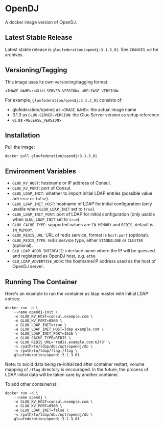 # OpenDJ

A docker image version of OpenDJ.

## Latest Stable Release

Latest stable release is `gluufederation/opendj:3.1.3_01`. See `CHANGES.md` for archives.

## Versioning/Tagging

This image uses its own versioning/tagging format.

    <IMAGE-NAME>:<GLUU-SERVER-VERSION>_<RELEASE_VERSION>

For example, `gluufederation/opendj:3.1.3_01` consists of:

- glufederation/opendj as `<IMAGE_NAME>`: the actual image name
- 3.1.3 as `GLUU-SERVER-VERSION`: the Gluu Server version as setup reference
- `01` as `<RELEASE_VERSION>`

## Installation

Pull the image:

```
docker pull gluufederation/opendj:3.1.3_01
```

## Environment Variables

- `GLUU_KV_HOST`: hostname or IP address of Consul.
- `GLUU_KV_PORT`: port of Consul.
- `GLUU_LDAP_INIT`: whether to import initial LDAP entries (possible value are `true` or `false`).
- `GLUU_LDAP_INIT_HOST`: hostname of LDAP for initial configuration (only usable when `GLUU_LDAP_INIT` set to `true`).
- `GLUU_LDAP_INIT_PORT`: port of LDAP for initial configuration (only usable when `GLUU_LDAP_INIT` set to `true`).
- `GLUU_CACHE_TYPE`: supported values are `IN_MEMORY` and `REDIS`, default is `IN_MEMORY`.
- `GLUU_REDIS_URL`: URL of redis service, format is `host:port` (optional).
- `GLUU_REDIS_TYPE`: redis service type, either `STANDALONE` or `CLUSTER` (optional).
- `GLU_LDAP_ADDR_INTERFACE`: interface name where the IP will be guessed and registered as OpenDJ host, e.g. `eth0`.
- `GLU_LDAP_ADVERTISE_ADDR`: the hostname/IP address used as the host of OpenDJ server.

## Running The Container

Here's an example to run the container as ldap master with initial LDAP entries:

```
docker run -d \
    --name opendj-init \
    -e GLUU_KV_HOST=consul.example.com \
    -e GLUU_KV_PORT=8500 \
    -e GLUU_LDAP_INIT=true \
    -e GLUU_LDAP_INIT_HOST=ldap.example.com \
    -e GLUU_LDAP_INIT_PORT=1636 \
    -e GLUU_CACHE_TYPE=REDIS \
    -e GLUU_REDIS_URL='redis.example.com:6379' \
    -v /path/to/ldap/db:/opt/opendj/db \
    -v /path/to/ldap/flag:/flag \
    gluufederation/opendj:3.1.3_01
```

Note: to avoid data being re-initialized after container restart, volume mapping of `/flag` directory is encouraged. In the future, the process of LDAP initial data will be taken care by another container.

To add other container(s):

```
docker run -d \
    --name opendj \
    -e GLUU_KV_HOST=consul.example.com \
    -e GLUU_KV_PORT=8500 \
    -e GLUU_LDAP_INIT=false \
    -v /path/to/ldap/db:/opt/opendj/db \
    gluufederation/opendj:3.1.3_01
```
